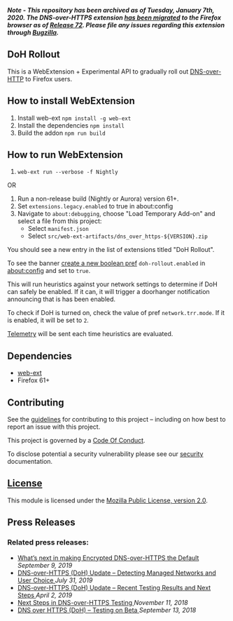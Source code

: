 ***Note - This repository has been archived as of Tuesday, January 7th, 2020. The DNS-over-HTTPS extension [has been migrated](https://searchfox.org/mozilla-release/source/browser/extensions/doh-rollout) to the Firefox browser as of [Release 72](https://www.mozilla.org/en-US/firefox/72.0/releasenotes/). Please file any issues regarding this extension through [Bugzilla](https://bugzilla.mozilla.org/enter_bug.cgi?format=__default__&blocked=1598218&product=Firefox&component=Security).***

## DoH Rollout

This is a WebExtension + Experimental API to gradually roll out [DNS-over-HTTP](https://support.mozilla.org/en-US/kb/firefox-dns-over-https) to Firefox users.

## How to install WebExtension

1. Install web-ext `npm install -g web-ext`
2. Install the dependencies `npm install`
3. Build the addon `npm run build`

## How to run WebExtension
1. `web-ext run --verbose -f Nightly`

OR

1. Run a non-release build (Nightly or Aurora) version 61+.
2. Set `extensions.legacy.enabled` to true in about:config
3. Navigate to `about:debugging`, choose
   "Load Temporary Add-on" and select a file from this project:
   - Select `manifest.json`
   - Select `src/web-ext-artifacts/dns_over_https-${VERSION}.zip`

You should see a new entry in the list of extensions titled "DoH Rollout".

To see the banner [create a new boolean pref](https://support.mozilla.org/en-US/kb/about-config-editor-firefox#w_adding-changing-and-resetting-preferences) `doh-rollout.enabled` in [about:config](about:config) and set to `true`.

This will run heuristics against your network settings to determine if DoH can safely be enabled. If it can, it will trigger a doorhanger notification announcing that is has been enabled.

To check if DoH is turned on, check the value of pref `network.trr.mode`. If it is enabled, it will be set to `2`.

[Telemetry][telemetry-schema-link] will be sent each time heuristics are evaluated.

## Dependencies

- [web-ext](https://developer.mozilla.org/en-US/docs/Mozilla/Add-ons/WebExtensions/Getting_started_with_web-ext)
- Firefox 61+

## Contributing

See the [guidelines][contributing-link] for contributing to this project – including on how best to report an issue with this project.

This project is governed by a [Code Of Conduct][coc-link].

To disclose potential a security vulnerability please see our [security][security-link] documentation.

## [License][license-link]

This module is licensed under the [Mozilla Public License, version 2.0][license-link].

[docs-link]: docs/
[contributing-link]: docs/contributing.md
[coc-link]: docs/code_of_conduct.md
[security-link]: docs/security.md
[license-link]: /LICENSE
[telemetry-schema-link]: docs/telemetry.md

## Press Releases

### Related press releases:

- [What’s next in making Encrypted DNS-over-HTTPS the Default](https://blog.mozilla.org/futurereleases/2019/09/06/whats-next-in-making-dns-over-https-the-default/) _September 9, 2019_
- [DNS-over-HTTPS (DoH) Update – Detecting Managed Networks and User Choice ](https://blog.mozilla.org/futurereleases/2019/07/31/dns-over-https-doh-update-detecting-managed-networks-and-user-choice/) _July 31, 2019_
- [DNS-over-HTTPS (DoH) Update – Recent Testing Results and Next Steps ](https://blog.mozilla.org/futurereleases/2019/04/02/dns-over-https-doh-update-recent-testing-results-and-next-steps/) _April 2, 2019_
- [Next Steps in DNS-over-HTTPS Testing ](https://blog.mozilla.org/futurereleases/2018/11/27/next-steps-in-dns-over-https-testing/) _November 11, 2018_
- [DNS over HTTPS (DoH) – Testing on Beta ](https://blog.mozilla.org/futurereleases/2018/09/13/dns-over-https-doh-testing-on-beta/) _September 13, 2018_
